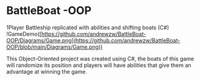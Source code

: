 # BattleBoat -OOP
1Player Battleship replicated with abilities and shifting boats (C#)
!GameDemo([https://github.com/andrewzw/BattleBoat-OOP/Diagrams/Game.png](https://github.com/andrewzw/BattleBoat-OOP/blob/main/Diagrams/Game.png))

This Object-Oriented project was created using C#, the boats of this game will randomize its position and players will have abilities that give them an advantage at winning the game. 
